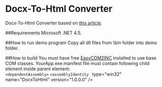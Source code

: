 # Docx-To-Html Converter

Docx-To-Html Converter based on [this article](https://www.codeproject.com/Articles/1162184/Csharp-Docx-to-HTML-to-Docx).  

##Requirements
Microsoft .NET 4.5.  

##How to run demo program
Copy all dll files from \bin folder into demo folder.

##How to build
You must have free [EasyCOM2INC](http://www.ingasoftplus.com/ProductDetail.php?ProductID=24) installed to use base COM classes.
YourApp.exe.manifest file must contain following child element inside <dependency> parent element:  
    `<dependentAssembly>`
      `<assemblyIdentity `
        type="win32" 
        name="DocxToHtml" 
        version="1.0.0.0"
      />
    </dependentAssembly>
